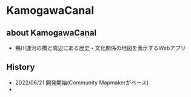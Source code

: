 # KamogawaCanal

## about KamogawaCanal
* 鴨川運河の橋と周辺にある歴史・文化関係の地図を表示するWebアプリ

## History 
* 2022/06/21 開発開始(Community Mapmakerがベース)
* 